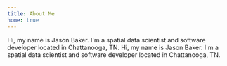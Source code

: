 ```yaml
---
title: About Me
home: true
---
```


Hi, my name is Jason Baker. I'm a spatial data scientist and software developer located in Chattanooga, TN. Hi, my name is Jason Baker. I'm a spatial data scientist and software developer located in Chattanooga, TN.
